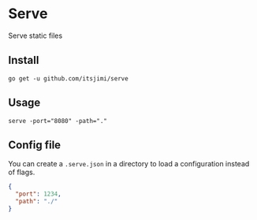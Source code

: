 # Serve
Serve static files

## Install
```shell
go get -u github.com/itsjimi/serve
```

## Usage
```shell
serve -port="8080" -path="."
```

## Config file
You can create a `.serve.json` in a directory to load a configuration instead of flags.
```json
{
  "port": 1234,
  "path": "./"
}
```